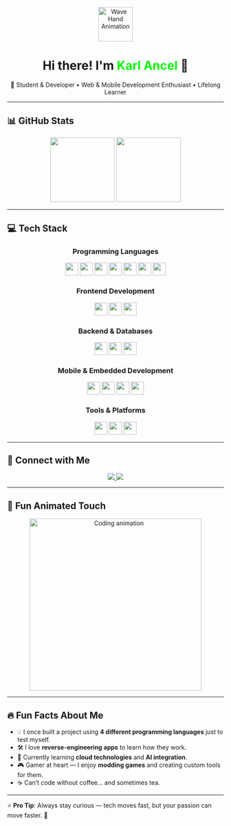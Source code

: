 <!-- Animated Header -->
<div align="center">
  <img src="https://media.giphy.com/media/26Fxy3Iz1ari8oytO/giphy.gif" width="80" alt="Wave Hand Animation" />
  <h1>Hi there! I'm <span style="color:#00F700;">Karl Ancel</span> 👋</h1>
</div>

<p align="center">
  🚀 Student & Developer • Web & Mobile Development Enthusiast • Lifelong Learner  
</p>

---

## 📊 GitHub Stats  

<div align="center">
  <img src="https://github-readme-stats.vercel.app/api?username=Cenx-bash&show_icons=true&theme=dracula" height="150" />
  <img src="https://github-readme-stats.vercel.app/api/top-langs/?username=Cenx-bash&layout=compact&theme=dracula" height="150" />
</div>

---

## 💻 Tech Stack  

<div align="center">

### **Programming Languages**
<img src="https://cdn.jsdelivr.net/gh/devicons/devicon/icons/javascript/javascript-original.svg" height="30" /> 
<img src="https://cdn.jsdelivr.net/gh/devicons/devicon/icons/typescript/typescript-original.svg" height="30" /> 
<img src="https://cdn.jsdelivr.net/gh/devicons/devicon/icons/java/java-original.svg" height="30" /> 
<img src="https://cdn.jsdelivr.net/gh/devicons/devicon/icons/python/python-original.svg" height="30" /> 
<img src="https://cdn.jsdelivr.net/gh/devicons/devicon/icons/csharp/csharp-original.svg" height="30" /> 
<img src="https://cdn.jsdelivr.net/gh/devicons/devicon/icons/c/c-original.svg" height="30" /> 
<img src="https://cdn.jsdelivr.net/gh/devicons/devicon/icons/cplusplus/cplusplus-original.svg" height="30" /> 

### **Frontend Development**
<img src="https://cdn.jsdelivr.net/gh/devicons/devicon/icons/react/react-original.svg" height="30" /> 
<img src="https://cdn.jsdelivr.net/gh/devicons/devicon/icons/html5/html5-original.svg" height="30" /> 
<img src="https://cdn.jsdelivr.net/gh/devicons/devicon/icons/css3/css3-original.svg" height="30" /> 

### **Backend & Databases**
<img src="https://cdn.jsdelivr.net/gh/devicons/devicon/icons/nodejs/nodejs-original.svg" height="30" /> 
<img src="https://cdn.jsdelivr.net/gh/devicons/devicon/icons/mysql/mysql-original.svg" height="30" /> 
<img src="https://cdn.jsdelivr.net/gh/devicons/devicon/icons/mongodb/mongodb-original.svg" height="30" /> 

### **Mobile & Embedded Development**
<img src="https://cdn.jsdelivr.net/gh/devicons/devicon/icons/androidstudio/androidstudio-original.svg" height="30" /> 
<img src="https://cdn.jsdelivr.net/gh/devicons/devicon/icons/flutter/flutter-original.svg" height="30" /> 
<img src="https://cdn.jsdelivr.net/gh/devicons/devicon/icons/kotlin/kotlin-original.svg" height="30" /> 
<img src="https://cdn.jsdelivr.net/gh/devicons/devicon/icons/arduino/arduino-original.svg" height="30" /> 

### **Tools & Platforms**
<img src="https://cdn.jsdelivr.net/gh/devicons/devicon/icons/git/git-original.svg" height="30" /> 
<img src="https://cdn.jsdelivr.net/gh/devicons/devicon/icons/github/github-original.svg" height="30" /> 
<img src="https://cdn.jsdelivr.net/gh/devicons/devicon/icons/vscode/vscode-original.svg" height="30" /> 

</div>

---

## 📱 Connect with Me  

<p align="center">
  <a href="mailto:zenn.studio.01@gmail.com">
    <img src="https://img.shields.io/badge/Email-D14836?style=for-the-badge&logo=gmail&logoColor=white" />
  </a>
  <a href="https://www.linkedin.com/in/karl-ancel-dimabayao-770179368/>
    <img src="https://img.shields.io/badge/LinkedIn-0A66C2?style=for-the-badge&logo=linkedin&logoColor=white" />
  </a>
  <a href="https://your-portfolio-link.com">
    <img src="https://img.shields.io/badge/Portfolio-000000?style=for-the-badge&logo=vercel&logoColor=white" />
  </a>
</p>

---

## 🎯 Fun Animated Touch  

<div align="center">
  <img src="https://media.giphy.com/media/qgQUggAC3Pfv687qPC/giphy.gif" width="400" alt="Coding animation" />
</div>

---

## 🔥 Fun Facts About Me  

- 💡 I once built a project using **4 different programming languages** just to test myself.  
- 🛠 I love **reverse-engineering apps** to learn how they work.  
- 🌱 Currently learning **cloud technologies** and **AI integration**.  
- 🎮 Gamer at heart — I enjoy **modding games** and creating custom tools for them.  
- ☕ Can’t code without coffee... and sometimes tea.  

---

⭐ **Pro Tip**: Always stay curious — tech moves fast, but your passion can move faster. 🚀
